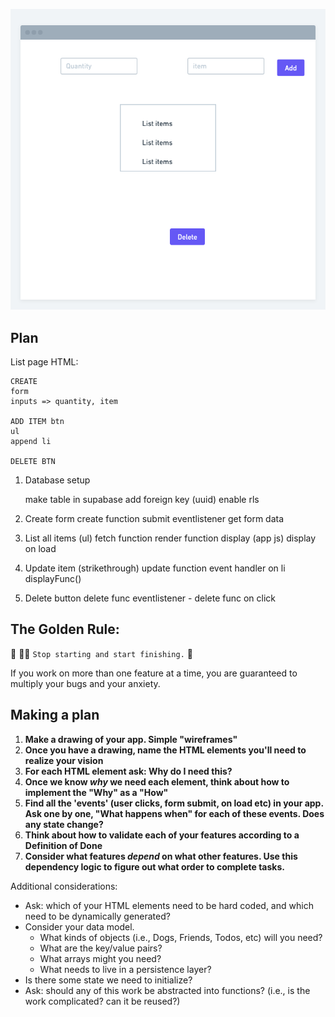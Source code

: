![](./assets/wireframe.png)

## Plan

List page HTML:

    CREATE
    form
    inputs => quantity, item

    ADD ITEM btn
    ul
    append li

    DELETE BTN

1. Database setup

    make table in supabase
    add foreign key (uuid)
    enable rls

2. Create form
   create function
   submit eventlistener
   get form data

3. List all items (ul)
   fetch function
   render function
   display (app js)
   display on load

4. Update item (strikethrough)
   update function
   event handler on li
   displayFunc()

5. Delete button
   delete func
   eventlistener - delete func on click

## The Golden Rule:

🦸 🦸‍♂️ `Stop starting and start finishing.` 🏁

If you work on more than one feature at a time, you are guaranteed to multiply your bugs and your anxiety.

## Making a plan

1. **Make a drawing of your app. Simple "wireframes"**
1. **Once you have a drawing, name the HTML elements you'll need to realize your vision**
1. **For each HTML element ask: Why do I need this?**
1. **Once we know _why_ we need each element, think about how to implement the "Why" as a "How"**
1. **Find all the 'events' (user clicks, form submit, on load etc) in your app. Ask one by one, "What happens when" for each of these events. Does any state change?**
1. **Think about how to validate each of your features according to a Definition of Done**
1. **Consider what features _depend_ on what other features. Use this dependency logic to figure out what order to complete tasks.**

Additional considerations:

-   Ask: which of your HTML elements need to be hard coded, and which need to be dynamically generated?
-   Consider your data model.
    -   What kinds of objects (i.e., Dogs, Friends, Todos, etc) will you need?
    -   What are the key/value pairs?
    -   What arrays might you need?
    -   What needs to live in a persistence layer?
-   Is there some state we need to initialize?
-   Ask: should any of this work be abstracted into functions? (i.e., is the work complicated? can it be reused?)
